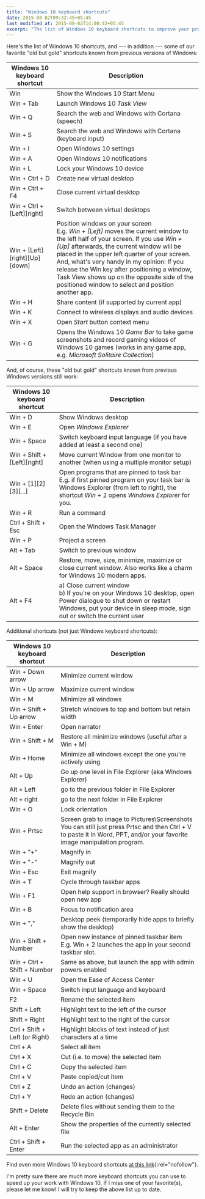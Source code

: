 ```yaml
---
title: "Windows 10 keyboard shortcuts"
date: 2015-08-02T09:32:45+05:45
last_modified_at: 2015-08-02T14:00:42+05:45
excerpt: "The list of Windows 10 keyboard shortcuts to improve your productivity."
---
```


Here's the list of Windows 10 shortcuts, and --- in addition --- some of our favorite "old but gold" shortcuts known from previous versions of Windows:

| Windows 10 keyboard shortcut  | Description                                                                                                                                                                                                                                                                                                                                                                                                                               |
| ----------------------------- | ----------------------------------------------------------------------------------------------------------------------------------------------------------------------------------------------------------------------------------------------------------------------------------------------------------------------------------------------------------------------------------------------------------------------------------------- |
| Win                           | Show the Windows 10 Start Menu                                                                                                                                                                                                                                                                                                                                                                                                            |
| Win + Tab                     | Launch Windows 10 _Task View_                                                                                                                                                                                                                                                                                                                                                                                                             |
| Win + Q                       | Search the web and Windows with Cortana (speech)                                                                                                                                                                                                                                                                                                                                                                                          |
| Win + S                       | Search the web and Windows with Cortana (keyboard input)                                                                                                                                                                                                                                                                                                                                                                                  |
| Win + I                       | Open Windows 10 settings                                                                                                                                                                                                                                                                                                                                                                                                                  |
| Win + A                       | Open Windows 10 notifications                                                                                                                                                                                                                                                                                                                                                                                                             |
| Win + L                       | Lock your Windows 10 device                                                                                                                                                                                                                                                                                                                                                                                                               |
| Win + Ctrl + D                | Create new virtual desktop                                                                                                                                                                                                                                                                                                                                                                                                                |
| Win + Ctrl + F4               | Close current virtual desktop                                                                                                                                                                                                                                                                                                                                                                                                             |
| Win + Ctrl + [Left][right]    | Switch between virtual desktops                                                                                                                                                                                                                                                                                                                                                                                                           |
| Win + [Left][right][Up][down] | Position windows on your screen <br> E.g. _Win + [Left]_ moves the current window to the left half of your screen. If you use _Win + [Up]_ afterwards, the current window will be placed in the upper left quarter of your screen. <br> And, what's very handy in my opinion: If you release the Win key after positioning a window, Task View shows up on the opposite side of the positioned window to select and position another app. |
| Win + H                       | Share content (if supported by current app)                                                                                                                                                                                                                                                                                                                                                                                               |
| Win + K                       | Connect to wireless displays and audio devices                                                                                                                                                                                                                                                                                                                                                                                            |
| Win + X                       | Open _Start_ button context menu                                                                                                                                                                                                                                                                                                                                                                                                          |
| Win + G                       | Opens the Windows 10 _Game Bar_ to take game screenshots and record gaming videos of Windows 10 games (works in any game app, e.g. _Microsoft Solitaire Collection_)                                                                                                                                                                                                                                                                      |

And, of course, these "old but gold" shortcuts known from previous Windows versions still work:

| Windows 10 keyboard shortcut | Description                                                                                                                                                                                     |
| ---------------------------- | ----------------------------------------------------------------------------------------------------------------------------------------------------------------------------------------------- |
| Win + D                      | Show Windows desktop                                                                                                                                                                            |
| Win + E                      | Open _Windows Explorer_                                                                                                                                                                         |
| Win + Space                  | Switch keyboard input language (if you have added at least a second one)                                                                                                                        |
| Win + Shift + [Left][right]  | Move current Window from one monitor to another (when using a multiple monitor setup)                                                                                                           |
| Win + [1][2][3][...]         | Open programs that are pinned to task bar <br> E.g. if first pinned program on your task bar is Windows Explorer (from left to right), the shortcut _Win + 1_ opens _Windows Explorer_ for you. |
| Win + R                      | Run a command                                                                                                                                                                                   |
| Ctrl + Shift + Esc           | Open the Windows Task Manager                                                                                                                                                                   |
| Win + P                      | Project a screen                                                                                                                                                                                |
| Alt + Tab                    | Switch to previous window                                                                                                                                                                       |
| Alt + Space                  | Restore, move, size, minimize, maximize or close current window. Also works like a charm for Windows 10 modern apps.                                                                            |
| Alt + F4                     | a) Close current window <br> b) If you're on your Windows 10 desktop, open Power dialogue to shut down or restart Windows, put your device in sleep mode, sign out or switch the current user   |

Additional shortcuts (not just Windows keyboard shortcuts):

| Windows 10 keyboard shortcut   | Description                                                                                                                                                                   |
| ------------------------------ | ----------------------------------------------------------------------------------------------------------------------------------------------------------------------------- |
| Win + Down arrow               | Minimize current window                                                                                                                                                       |
| Win + Up arrow                 | Maximize current window                                                                                                                                                       |
| Win + M                        | Minimize all windows                                                                                                                                                          |
| Win + Shift + Up arrow         | Stretch windows to top and bottom but retain width                                                                                                                            |
| Win + Enter                    | Open narrator                                                                                                                                                                 |
| Win + Shift + M                | Restore all minimize windows (useful after a Win + M)                                                                                                                         |
| Win + Home                     | Minimize all windows except the one you're actively using                                                                                                                     |
| Alt + Up                       | Go up one level in File Explorer (aka Windows Explorer)                                                                                                                       |
| Alt + Left                     | go to the previous folder in File Explorer                                                                                                                                    |
| Alt + right                    | go to the next folder in File Explorer                                                                                                                                        |
| Win + O                        | Lock orientation                                                                                                                                                              |
| Win + Prtsc                    | Screen grab to image to Pictures\Screenshots <br> You can still just press Prtsc and then Ctrl + V to paste it in Word, PPT, and/or your favorite image manipulation program. |
| Win + "+"                      | Magnify in                                                                                                                                                                    |
| Win + "-"                      | Magnify out                                                                                                                                                                   |
| Win + Esc                      | Exit magnify                                                                                                                                                                  |
| Win + T                        | Cycle through taskbar apps                                                                                                                                                    |
| Win + F1                       | Open help support in browser? Really should open new app                                                                                                                      |
| Win + B                        | Focus to notification area                                                                                                                                                    |
| Win + ","                      | Desktop peek (temporarily hide apps to briefly show the desktop)                                                                                                              |
| Win + Shift + Number           | Open new instance of pinned taskbar item <br> E.g. Win + 2 launches the app in your second taskbar slot.                                                                      |
| Win + Ctrl + Shift + Number    | Same as above, but launch the app with admin powers enabled                                                                                                                   |
| Win + U                        | Open the Ease of Access Center                                                                                                                                                |
| Win + Space                    | Switch input language and keyboard                                                                                                                                            |
| F2                             | Rename the selected item                                                                                                                                                      |
| Shift + Left                   | Highlight text to the left of the cursor                                                                                                                                      |
| Shift + Right                  | Highlight text to the right of the cursor                                                                                                                                     |
| Ctrl + Shift + Left (or Right) | Highlight blocks of text instead of just characters at a time                                                                                                                 |
| Ctrl + A                       | Select all item                                                                                                                                                               |
| Ctrl + X                       | Cut (i.e. to move) the selected item                                                                                                                                          |
| Ctrl + C                       | Copy the selected item                                                                                                                                                        |
| Ctrl + V                       | Paste copied/cut item                                                                                                                                                         |
| Ctrl + Z                       | Undo an action (changes)                                                                                                                                                      |
| Ctrl + Y                       | Redo an action (changes)                                                                                                                                                      |
| Shift + Delete                 | Delete files without sending them to the Recycle Bin                                                                                                                          |
| Alt + Enter                    | Show the properties of the currently selected file                                                                                                                            |
| Ctrl + Shift + Enter           | Run the selected app as an administrator                                                                                                                                      |

Find even more Windows 10 keyboard shortcuts [at this link](https://support.microsoft.com/en-us/help/12445/windows-keyboard-shortcuts){:rel="nofollow"}.

I'm pretty sure there are much more keyboard shortcuts you can use to speed up your work with Windows 10. If I miss one of your favorite(s), please let me know! I will try to keep the above list up to date.
